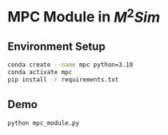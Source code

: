 # MPC Module in $M^2Sim$

## Environment Setup
```sh
conda create --name mpc python=3.10
conda activate mpc
pip install -r requirements.txt
```

## Demo
```sh
python mpc_module.py
```